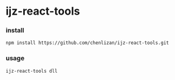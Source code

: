 # ijz-react-tools

### install
```
npm install https://github.com/chenlizan/ijz-react-tools.git
```

### usage
```
ijz-react-tools dll
```
